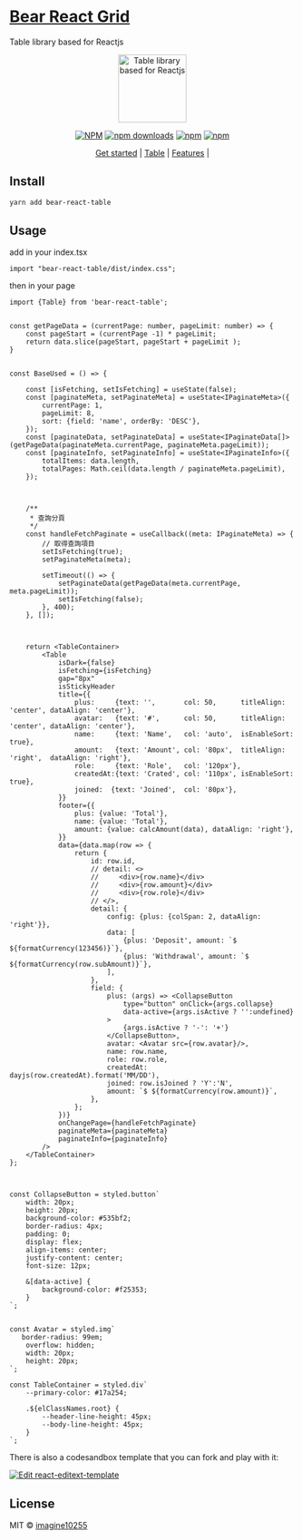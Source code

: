# [Bear React Grid](https://bear-react-table.pages.dev/)

Table library based for Reactjs

<div align="center">
        <a href="https://bear-react-table.pages.dev/" title="Bear Grid Logo - CSS IN JS following Bootstrap RWD design, composed of React + Styled Component">
            <img src="https://bear-react-table.pages.dev/img/logo.svg" width="120" alt="Table library based for Reactjs" />
        </a>
</div>

<div align="center">



[![NPM](https://img.shields.io/npm/v/bear-react-table.svg?style=for-the-badge)](https://www.npmjs.com/package/bear-react-table)
[![npm downloads](https://img.shields.io/npm/dm/bear-react-table.svg?style=for-the-badge)](https://www.npmjs.com/package/bear-react-table)
[![npm](https://img.shields.io/npm/dt/bear-react-table.svg?style=for-the-badge)](https://www.npmjs.com/package/bear-react-table)
[![npm](https://img.shields.io/npm/l/bear-react-table?style=for-the-badge)](https://github.com/imagine10255/bear-react-table/blob/main/LICENSE)

</div>

<p align="center">
  <a href="https://bear-react-table.pages.dev/docs/getting-started">Get started</a> |
  <a href="https://bear-react-table.pages.dev/docs/components/table">Table</a> |
  <a href="https://bear-react-table.pages.dev/docs/category/features">Features</a> |
</p>


## Install

```bash
yarn add bear-react-table
```

## Usage

add in your index.tsx
```tst
import "bear-react-table/dist/index.css";

```

then in your page
```tsx
import {Table} from 'bear-react-table';


const getPageData = (currentPage: number, pageLimit: number) => {
    const pageStart = (currentPage -1) * pageLimit;
    return data.slice(pageStart, pageStart + pageLimit );
}


const BaseUsed = () => {

    const [isFetching, setIsFetching] = useState(false);
    const [paginateMeta, setPaginateMeta] = useState<IPaginateMeta>({
        currentPage: 1,
        pageLimit: 8,
        sort: {field: 'name', orderBy: 'DESC'},
    });
    const [paginateData, setPaginateData] = useState<IPaginateData[]>(getPageData(paginateMeta.currentPage, paginateMeta.pageLimit));
    const [paginateInfo, setPaginateInfo] = useState<IPaginateInfo>({
        totalItems: data.length,
        totalPages: Math.ceil(data.length / paginateMeta.pageLimit),
    });



    /**
     * 查詢分頁
     */
    const handleFetchPaginate = useCallback((meta: IPaginateMeta) => {
        // 取得查詢項目
        setIsFetching(true);
        setPaginateMeta(meta);

        setTimeout(() => {
            setPaginateData(getPageData(meta.currentPage, meta.pageLimit));
            setIsFetching(false);
        }, 400);
    }, []);



    return <TableContainer>
        <Table
            isDark={false}
            isFetching={isFetching}
            gap="8px"
            isStickyHeader
            title={{
                plus:     {text: '',       col: 50,      titleAlign: 'center', dataAlign: 'center'},
                avatar:   {text: '#',      col: 50,      titleAlign: 'center', dataAlign: 'center'},
                name:     {text: 'Name',   col: 'auto',  isEnableSort: true},
                amount:   {text: 'Amount', col: '80px',  titleAlign: 'right',  dataAlign: 'right'},
                role:     {text: 'Role',   col: '120px'},
                createdAt:{text: 'Crated', col: '110px', isEnableSort: true},
                joined:  {text: 'Joined',  col: '80px'},
            }}
            footer={{
                plus: {value: 'Total'},
                name: {value: 'Total'},
                amount: {value: calcAmount(data), dataAlign: 'right'},
            }}
            data={data.map(row => {
                return {
                    id: row.id,
                    // detail: <>
                    //     <div>{row.name}</div>
                    //     <div>{row.amount}</div>
                    //     <div>{row.role}</div>
                    // </>,
                    detail: {
                        config: {plus: {colSpan: 2, dataAlign: 'right'}},
                        data: [
                            {plus: 'Deposit', amount: `$ ${formatCurrency(123456)}`},
                            {plus: 'Withdrawal', amount: `$ ${formatCurrency(row.subAmount)}`},
                        ],
                    },
                    field: {
                        plus: (args) => <CollapseButton
                            type="button" onClick={args.collapse}
                            data-active={args.isActive ? '':undefined}
                        >
                            {args.isActive ? '-': '+'}
                        </CollapseButton>,
                        avatar: <Avatar src={row.avatar}/>,
                        name: row.name,
                        role: row.role,
                        createdAt: dayjs(row.createdAt).format('MM/DD'),
                        joined: row.isJoined ? 'Y':'N',
                        amount: `$ ${formatCurrency(row.amount)}`,
                    },
                };
            })}
            onChangePage={handleFetchPaginate}
            paginateMeta={paginateMeta}
            paginateInfo={paginateInfo}
        />
    </TableContainer>
};



const CollapseButton = styled.button`
    width: 20px;
    height: 20px;
    background-color: #535bf2;
    border-radius: 4px;
    padding: 0;
    display: flex;
    align-items: center;
    justify-content: center;
    font-size: 12px;

    &[data-active] {
        background-color: #f25353;
    }
`;


const Avatar = styled.img`
   border-radius: 99em;
    overflow: hidden;
    width: 20px;
    height: 20px;
`;

const TableContainer = styled.div`
    --primary-color: #17a254;

    .${elClassNames.root} {
        --header-line-height: 45px;
        --body-line-height: 45px;
    }
`;

```


There is also a codesandbox template that you can fork and play with it:

[![Edit react-editext-template](https://codesandbox.io/static/img/play-codesandbox.svg)](https://codesandbox.io/s/bear-react-table-n0s8su?file=/src/App.tsx)


## License

MIT © [imagine10255](https://github.com/imagine10255)
